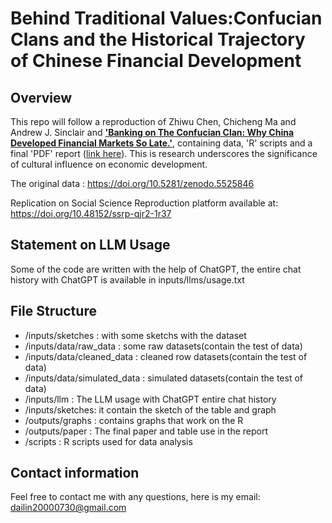# Behind Traditional Values:Confucian Clans and the Historical Trajectory of Chinese Financial Development

## Overview

This repo will follow a reproduction of Zhiwu Chen, Chicheng Ma and Andrew J. Sinclair and [**'Banking on The Confucian Clan: Why China Developed Financial Markets So Late.'**](https://academic.oup.com/ej/article/132/644/1378/6382992?login=false#353294862
), containing data, 'R' scripts and a final 'PDF' report ([link here](/outputs/paper)). This is research underscores the significance of cultural influence on economic development.

The original data : <https://doi.org/10.5281/zenodo.5525846>

Replication on Social Science Reproduction platform available at: https://doi.org/10.48152/ssrp-qjr2-1r37

## Statement on LLM Usage

Some of the code are written with the help of ChatGPT, the entire chat history with ChatGPT is available in inputs/llms/usage.txt

## File Structure

* /inputs/sketches : with some sketchs with the dataset
* /inputs/data/raw_data : some raw datasets(contain the test of data)
* /inputs/data/cleaned_data : cleaned row datasets(contain the test of data)
* /inputs/data/simulated_data : simulated datasets(contain the test of data)
* /inputs/llm : The LLM usage with ChatGPT entire chat history
* /inputs/sketches: it contain the sketch of the table and graph
* /outputs/graphs : contains graphs that work on the R
* /outputs/paper : The final paper and table use in the report
* /scripts : R scripts used for data analysis

## Contact information

Feel free to contact me with any questions, here is my email: dailin20000730@gmail.com

